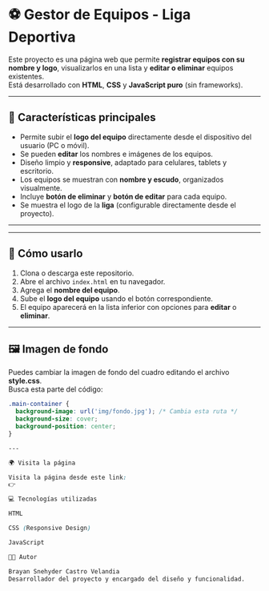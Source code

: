# ⚽ Gestor de Equipos - Liga Deportiva

Este proyecto es una página web que permite **registrar equipos con su nombre y logo**, visualizarlos en una lista y **editar o eliminar** equipos existentes.  
Está desarrollado con **HTML**, **CSS** y **JavaScript puro** (sin frameworks).

---

## 🧩 Características principales

- Permite subir el **logo del equipo** directamente desde el dispositivo del usuario (PC o móvil).  
- Se pueden **editar** los nombres e imágenes de los equipos.  
- Diseño limpio y **responsive**, adaptado para celulares, tablets y escritorio.  
- Los equipos se muestran con **nombre y escudo**, organizados visualmente.  
- Incluye **botón de eliminar** y **botón de editar** para cada equipo.  
- Se muestra el logo de la **liga** (configurable directamente desde el proyecto).

---


---

## 🚀 Cómo usarlo

1. Clona o descarga este repositorio.
2. Abre el archivo `index.html` en tu navegador.
3. Agrega el **nombre del equipo**.
4. Sube el **logo del equipo** usando el botón correspondiente.
5. El equipo aparecerá en la lista inferior con opciones para **editar** o **eliminar**.

---

## 🖼️ Imagen de fondo

Puedes cambiar la imagen de fondo del cuadro editando el archivo **style.css**.  
Busca esta parte del código:

```css
.main-container {
  background-image: url('img/fondo.jpg'); /* Cambia esta ruta */
  background-size: cover;
  background-position: center;
}

---

🌍 Visita la página

Visita la página desde este link:
👉 

💻 Tecnologías utilizadas

HTML

CSS (Responsive Design)

JavaScript

👨‍💻 Autor

Brayan Snehyder Castro Velandia
Desarrollador del proyecto y encargado del diseño y funcionalidad.
